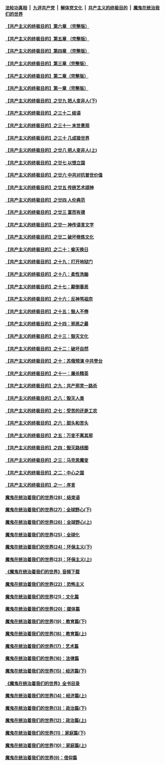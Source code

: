 ####  [法轮功真相](../../../../basic/blob/master/README.md?t=06302102) &nbsp;|&nbsp; [九评共产党](../../../../9ping.md/blob/master/README.md?t=06302102) &nbsp;|&nbsp; [解体党文化](../../../../jtdwh.md/blob/master/README.md?t=06302102)  &nbsp;|&nbsp; [共产主义的终极目的](../../../../gczydzjmd.md/blob/master/README.md?t=06302102) &nbsp;|&nbsp; [魔鬼在统治我们的世界](../../../../mgztzwmdsj.md/blob/master/README.md?t=06302102) 

#### [【共产主义的终极目的】第六章 （完整版）](../pages/nsc422/n11428913.md?t=06302102) 

#### [【共产主义的终极目的】第五章 （完整版）](../pages/nsc422/n11428912.md?t=06302102) 

#### [【共产主义的终极目的】第四章 （完整版）](../pages/nsc422/n11428907.md?t=06302102) 

#### [【共产主义的终极目的】第三章（完整版）](../pages/nsc422/n11428848.md?t=06302102) 

#### [【共产主义的终极目的】第二章（完整版）](../pages/nsc422/n11428831.md?t=06302102) 

#### [【共产主义的终极目的】第一章（完整版）](../pages/nsc422/n11417651.md?t=06302102) 

#### [【共产主义的终极目的】之廿九 把人变非人(下)](../pages/nsc422/n11344140.md?t=06302102) 

#### [【共产主义的终极目的】之三十二 结语](../pages/nsc422/n11360535.md?t=06302102) 

#### [【共产主义的终极目的】之三十一 末世景观](../pages/nsc422/n11351129.md?t=06302102) 

#### [【共产主义的终极目的】之三十 几成狼世界](../pages/nsc422/n11348280.md?t=06302102) 

#### [【共产主义的终极目的】之廿八 把人变非人(上)](../pages/nsc422/n11340492.md?t=06302102) 

#### [【共产主义的终极目的】之廿七 以恨立国](../pages/nsc422/n11336944.md?t=06302102) 

#### [【共产主义的终极目的】之廿六 中共对抗普世价值](../pages/nsc422/n11324785.md?t=06302102) 

#### [【共产主义的终极目的】之廿五 传统艺术颂神](../pages/nsc422/n11296396.md?t=06302102) 

#### [【共产主义的终极目的】之廿四 人伦典范](../pages/nsc422/n11296397.md?t=06302102) 

#### [【共产主义的终极目的】之廿三 富而有德](../pages/nsc422/n11283598.md?t=06302102) 

#### [【共产主义的终极目的】之廿一 神传语言文字](../pages/nsc422/n11263265.md?t=06302102) 

#### [【共产主义的终极目的】之廿二 破坏修炼文化](../pages/nsc422/n11245728.md?t=06302102) 

#### [【共产主义的终极目的】之二十：偷天换日](../pages/nsc422/n11238846.md?t=06302102) 

#### [【共产主义的终极目的】之十九：打开地狱门](../pages/nsc422/n11206376.md?t=06302102) 

#### [【共产主义的终极目的】之十八：柔性洗脑](../pages/nsc422/n11199994.md?t=06302102) 

#### [【共产主义的终极目的】之十七：颠倒善恶](../pages/nsc422/n11179782.md?t=06302102) 

#### [【共产主义的终极目的】之十六：反神骂祖宗](../pages/nsc422/n11166798.md?t=06302102) 

#### [【共产主义的终极目的】之十五：毁人不倦](../pages/nsc422/n11166792.md?t=06302102) 

#### [【共产主义的终极目的】之十四：邪恶之最](../pages/nsc422/n11150249.md?t=06302102) 

#### [【共产主义的终极目的】之十三：毁灭文化](../pages/nsc422/n11135227.md?t=06302102) 

#### [【共产主义的终极目的】之十二：破坏自然](../pages/nsc422/n11135214.md?t=06302102) 

#### [【共产主义的终极目的】之十：苏俄预演 中共登台](../pages/nsc422/n11118424.md?t=06302102) 

#### [【共产主义的终极目的】之十一：屠杀精英](../pages/nsc422/n11118442.md?t=06302102) 

#### [【共产主义的终极目的】之九：共产邪灵一路杀](../pages/nsc422/n11114139.md?t=06302102) 

#### [【共产主义的终极目的】之八：毁灭人类](../pages/nsc422/n11108503.md?t=06302102) 

#### [【共产主义的终极目的】之七：受苦的还是工农](../pages/nsc422/n11101809.md?t=06302102) 

#### [【共产主义的终极目的】之六：甜头和苦头](../pages/nsc422/n11096971.md?t=06302102) 

#### [【共产主义的终极目的】之五：万变不离其邪](../pages/nsc422/n11091285.md?t=06302102) 

#### [【共产主义的终极目的】之四：毁灭路线图](../pages/nsc422/n11086284.md?t=06302102) 

#### [【共产主义的终极目的】之三：马克思魔变](../pages/nsc422/n11061941.md?t=06302102) 

#### [【共产主义的终极目的】之二：中心之国](../pages/nsc422/n11047728.md?t=06302102) 

#### [【共产主义的终极目的】之一：序言](../pages/nsc422/n11086077.md?t=06302102) 

#### [魔鬼在统治着我们的世界(28)：结束语](../pages/nsc422/n10936246.md?t=06302102) 

#### [魔鬼在统治着我们的世界(27)：全球野心(下)](../pages/nsc422/n10928319.md?t=06302102) 

#### [魔鬼在统治着我们的世界(26)：全球野心(上)](../pages/nsc422/n10900318.md?t=06302102) 

#### [魔鬼在统治着我们的世界(25)：全球化](../pages/nsc422/n10788205.md?t=06302102) 

#### [魔鬼在统治着我们的世界(24)：环保主义(下)](../pages/nsc422/n10695307.md?t=06302102) 

#### [魔鬼在统治着我们的世界(23)：环保主义(上)](../pages/nsc422/n10688613.md?t=06302102) 

#### [《魔鬼在统治着我们的世界》音频下载](../pages/nsc422/n10635553.md?t=06302102) 

#### [魔鬼在统治着我们的世界(22)：恐怖主义](../pages/nsc422/n10614727.md?t=06302102) 

#### [魔鬼在统治着我们的世界(21)：文化篇](../pages/nsc422/n10597706.md?t=06302102) 

#### [魔鬼在统治着我们的世界(20)：媒体篇](../pages/nsc422/n10586579.md?t=06302102) 

#### [魔鬼在统治着我们的世界(19)：教育篇(下)](../pages/nsc422/n10564808.md?t=06302102) 

#### [魔鬼在统治着我们的世界(18)：教育篇(上)](../pages/nsc422/n10526970.md?t=06302102) 

#### [魔鬼在统治着我们的世界(17)：艺术篇](../pages/nsc422/n10499093.md?t=06302102) 

#### [魔鬼在统治着我们的世界(16)：法律篇](../pages/nsc422/n10485969.md?t=06302102) 

#### [魔鬼在统治着我们的世界(15)：经济篇(下)](../pages/nsc422/n10469975.md?t=06302102) 

#### [《魔鬼在统治着我们的世界》全书目录](../pages/nsc422/n10464261.md?t=06302102) 

#### [魔鬼在统治着我们的世界(14)：经济篇(上)](../pages/nsc422/n10457370.md?t=06302102) 

#### [魔鬼在统治着我们的世界(13)：政治篇(下)](../pages/nsc422/n10448270.md?t=06302102) 

#### [魔鬼在统治着我们的世界(12)：政治篇(上)](../pages/nsc422/n10444576.md?t=06302102) 

#### [魔鬼在统治着我们的世界(11)：家庭篇(下)](../pages/nsc422/n10440961.md?t=06302102) 

#### [魔鬼在统治着我们的世界(10)：家庭篇(上)](../pages/nsc422/n10435448.md?t=06302102) 

#### [魔鬼在统治着我们的世界(9)：信仰篇](../pages/nsc422/n10432159.md?t=06302102) 

